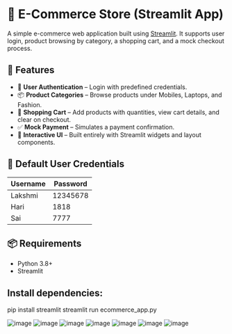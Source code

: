 # 🛒 E-Commerce Store (Streamlit App)

A simple e-commerce web application built using [Streamlit](https://streamlit.io/). It supports user login, product browsing by category, a shopping cart, and a mock checkout process.

## 🚀 Features
- 🔐 **User Authentication** – Login with predefined credentials.
- 📦 **Product Categories** – Browse products under Mobiles, Laptops, and Fashion.
- 🛒 **Shopping Cart** – Add products with quantities, view cart details, and clear on checkout.
- ✅ **Mock Payment** – Simulates a payment confirmation.
- 📱 **Interactive UI** – Built entirely with Streamlit widgets and layout components.

## 👤 Default User Credentials

| Username | Password  |
|----------|-----------|
| Lakshmi  | 12345678  |
| Hari     | 1818      |
| Sai      | 7777      |

## 📦 Requirements

- Python 3.8+
- Streamlit

## Install dependencies:
pip install streamlit
streamlit run ecommerce_app.py

![image](https://github.com/user-attachments/assets/69fd51e7-cef6-4e5f-916e-1209309a0671)
![image](https://github.com/user-attachments/assets/4f7849f8-79d3-47b4-8dd1-60270d365f01)
![image](https://github.com/user-attachments/assets/e0e5a216-f8b4-48af-864a-6610ece3e21c)
![image](https://github.com/user-attachments/assets/24791582-63d2-46f8-8e54-0f24a016960f)
![image](https://github.com/user-attachments/assets/824be19b-6f75-4105-ab4a-c8f156b3a71b)
![image](https://github.com/user-attachments/assets/446236bb-d0f5-49f2-9563-53e8f3ff3cad)
![image](https://github.com/user-attachments/assets/9ea53173-0e05-4fcf-bfe8-f15e480eee63)










